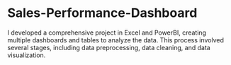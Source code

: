 # Sales-Performance-Dashboard
I developed a comprehensive project in Excel and PowerBI, creating multiple dashboards and tables to analyze the data. This process involved several stages, including data preprocessing, data cleaning, and data visualization.  
